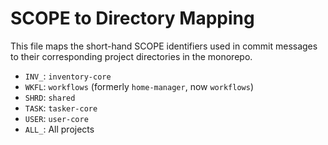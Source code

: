 # SCOPE to Directory Mapping

This file maps the short-hand SCOPE identifiers used in commit messages to their corresponding project directories in the monorepo.

- `INV_`: `inventory-core`
- `WKFL`: `workflows` (formerly `home-manager`, now `workflows`)
- `SHRD`: `shared`
- `TASK`: `tasker-core`
- `USER`: `user-core`
- `ALL_`: All projects
